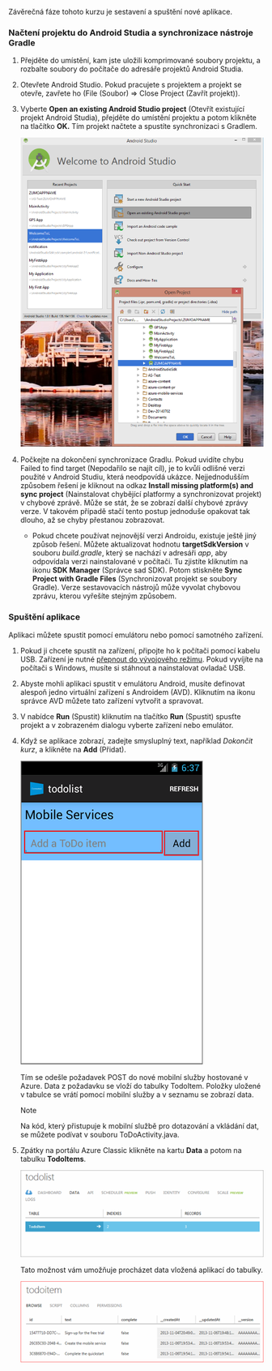 Závěrečná fáze tohoto kurzu je sestavení a spuštění nové aplikace.

### Načtení projektu do Android Studia a synchronizace nástroje Gradle
1. Přejděte do umístění, kam jste uložili komprimované soubory projektu, a rozbalte soubory do počítače do adresáře projektů Android Studia.
2. Otevřete Android Studio. Pokud pracujete s projektem a projekt se otevře, zavřete ho (File (Soubor) => Close Project (Zavřít projekt)).
3. Vyberte **Open an existing Android Studio project** (Otevřít existující projekt Android Studia), přejděte do umístění projektu a potom klikněte na tlačítko **OK.** Tím projekt načtete a spustíte synchronizaci s Gradlem.
   
    ![](./media/mobile-services-android-get-started/android-studio-import-project.png)
4. Počkejte na dokončení synchronizace Gradlu. Pokud uvidíte chybu Failed to find target (Nepodařilo se najít cíl), je to kvůli odlišné verzi použité v Android Studiu, která neodpovídá ukázce. Nejjednodušším způsobem řešení je kliknout na odkaz **Install missing platform(s) and sync project** (Nainstalovat chybějící platformy a synchronizovat projekt) v chybové zprávě. Může se stát, že se zobrazí další chybové zprávy verze. V takovém případě stačí tento postup jednoduše opakovat tak dlouho, až se chyby přestanou zobrazovat.
   
   * Pokud chcete používat nejnovější verzi Androidu, existuje ještě jiný způsob řešení. Můžete aktualizovat hodnotu **targetSdkVersion** v souboru *build.gradle*, který se nachází v adresáři *app*, aby odpovídala verzi nainstalované v počítači. Tu zjistíte kliknutím na ikonu **SDK Manager** (Správce sad SDK). Potom stiskněte **Sync Project with Gradle Files** (Synchronizovat projekt se soubory Gradle). Verze sestavovacích nástrojů může vyvolat chybovou zprávu, kterou vyřešíte stejným způsobem.

### Spuštění aplikace
Aplikaci můžete spustit pomocí emulátoru nebo pomocí samotného zařízení.

1. Pokud ji chcete spustit na zařízení, připojte ho k počítači pomocí kabelu USB. Zařízení je nutné [přepnout do vývojového režimu](https://developer.android.com/training/basics/firstapp/running-app.html). Pokud vyvíjíte na počítači s Windows, musíte si stáhnout a nainstalovat ovladač USB.
2. Abyste mohli aplikaci spustit v emulátoru Android, musíte definovat alespoň jedno virtuální zařízení s Androidem (AVD). Kliknutím na ikonu správce AVD můžete tato zařízení vytvořit a spravovat.
3. V nabídce **Run** (Spustit) kliknutím na tlačítko **Run** (Spustit) spusťte projekt a v zobrazeném dialogu vyberte zařízení nebo emulátor.
4. Když se aplikace zobrazí, zadejte smysluplný text, například *Dokončit kurz*, a klikněte na **Add** (Přidat).
   
    ![](./media/mobile-services-android-get-started/mobile-quickstart-startup-android.png)
   
    Tím se odešle požadavek POST do nové mobilní služby hostované v Azure. Data z požadavku se vloží do tabulky TodoItem. Položky uložené v tabulce se vrátí pomocí mobilní služby a v seznamu se zobrazí data.
   
   > [!NOTE]
   > Na kód, který přistupuje k mobilní službě pro dotazování a vkládání dat, se můžete podívat v souboru ToDoActivity.java.
   > 
   > 
5. Zpátky na portálu Azure Classic klikněte na kartu **Data** a potom na tabulku **TodoItems**.
   
    ![](./media/mobile-services-android-get-started/mobile-data-tab1.png)
   
    Tato možnost vám umožňuje procházet data vložená aplikací do tabulky.
   
    ![](./media/mobile-services-android-get-started/mobile-data-browse.png)

<!--HONumber=Sep16_HO3-->


